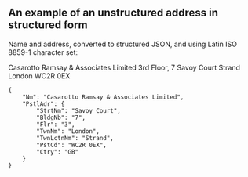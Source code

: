 ## An example of an unstructured address in structured form

Name and address, converted to structured JSON, and using Latin ISO 8859-1 character set:

Casarotto Ramsay
& Associates Limited
3rd Floor, 7 Savoy Court
Strand
London WC2R 0EX

```
{
    "Nm": "Casarotto Ramsay & Associates Limited",
    "PstlAdr": {
        "StrtNm": "Savoy Court",
        "BldgNb": "7",
        "Flr": "3",
        "TwnNm": "London",
        "TwnLctnNm": "Strand",
        "PstCd": "WC2R 0EX",
        "Ctry": "GB"
    }
}
```

